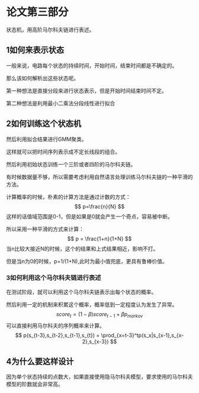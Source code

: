 # 论文第三部分

状态机，用高阶马尔科夫链进行表述。

## 1如何来表示状态

一般来说，电路每个状态的持续时间，开始时间，结束时间都是不确定的。

那么该如何解析出这些状态呢。

第一种想法是直接分段来进行状态表示，但是开始时间结束时间不定。

第二种想法是利用最小二乘法分段线性进行拟合

## 2如何训练这个状态机

然后利用拟合结果进行GMM聚类。

这样就可以把时间序列表示成不定长线段的组合。

然后利用初始状态训练一个三阶或者四阶的马尔科夫链。

有时候数据量不够，所以需要考虑利用自然语言处理训练马尔科夫链的一种平滑的方法。

计算概率的时候，朴素的计算方法是通过计数的方式：
$$
p=\frac{n}{N}
$$
这样的话值域范围是0-1，但是如果是0就会产生一个奇点，容易被中断。

所以采用一种平滑的方式来计算：
$$
p = \frac{1+n}{1+N}
$$
当n比较大接近N的时候，这个的结果和上式结果相近，影响不打。

但是当n为0的时候，p=1/(1+N),此时为最小值兜底，更具有鲁棒价值。

### 3如何利用这个马尔科夫链进行表述

在测试阶段，就可以利用这个马尔科夫链表示出每个状态的概率。

然后利用一定的机制来积累这个概率，概率低到一定程度认为发生了异常。
$$
score_t = (1-\beta)score_{t-1}+\beta p_{markov}
$$
可以直接利用马尔科夫的序列概率来计算。
$$
p(s_{t-3},s_{t-2},s_{t-1},s_{t}) = \prod_{x=t-3}^tp(s_x|s_{x-1},s_{x-2},s_{x-3})
$$

## 4为什么要这样设计

因为单个状态持续的点数大，如果直接使用隐马尔科夫模型，要求使用的马尔科夫模型的阶数就会非常高。

